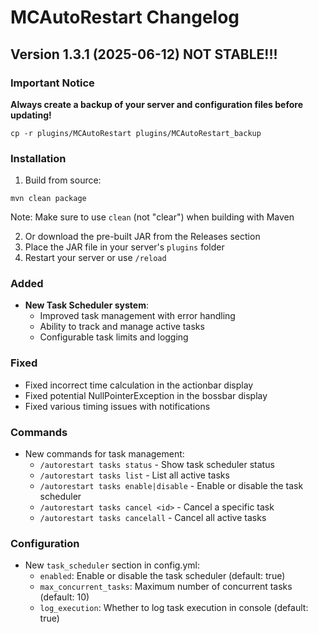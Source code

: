 # MCAutoRestart Changelog

## Version 1.3.1 (2025-06-12) NOT STABLE!!!

### Important Notice
**Always create a backup of your server and configuration files before updating!**
```
cp -r plugins/MCAutoRestart plugins/MCAutoRestart_backup
```

### Installation
1. Build from source:
```
mvn clean package
```
Note: Make sure to use `clean` (not "clear") when building with Maven

2. Or download the pre-built JAR from the Releases section
3. Place the JAR file in your server's `plugins` folder
4. Restart your server or use `/reload`

### Added
- **New Task Scheduler system**:
  - Improved task management with error handling
  - Ability to track and manage active tasks
  - Configurable task limits and logging
  
### Fixed
- Fixed incorrect time calculation in the actionbar display
- Fixed potential NullPointerException in the bossbar display
- Fixed various timing issues with notifications

### Commands
- New commands for task management:
  - `/autorestart tasks status` - Show task scheduler status
  - `/autorestart tasks list` - List all active tasks
  - `/autorestart tasks enable|disable` - Enable or disable the task scheduler
  - `/autorestart tasks cancel <id>` - Cancel a specific task
  - `/autorestart tasks cancelall` - Cancel all active tasks

### Configuration
- New `task_scheduler` section in config.yml:
  - `enabled`: Enable or disable the task scheduler (default: true)
  - `max_concurrent_tasks`: Maximum number of concurrent tasks (default: 10)
  - `log_execution`: Whether to log task execution in console (default: true)